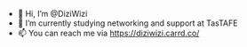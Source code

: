 - 👋 Hi, I’m @DiziWizi
- 🌱 I’m currently studying networking and support at TasTAFE
- 📫 You can reach me via https://diziwizi.carrd.co/

<!---
DiziWizi/DiziWizi is a ✨ special ✨ repository because its `README.md` (this file) appears on your GitHub profile.
You can click the Preview link to take a look at your changes.
--->
